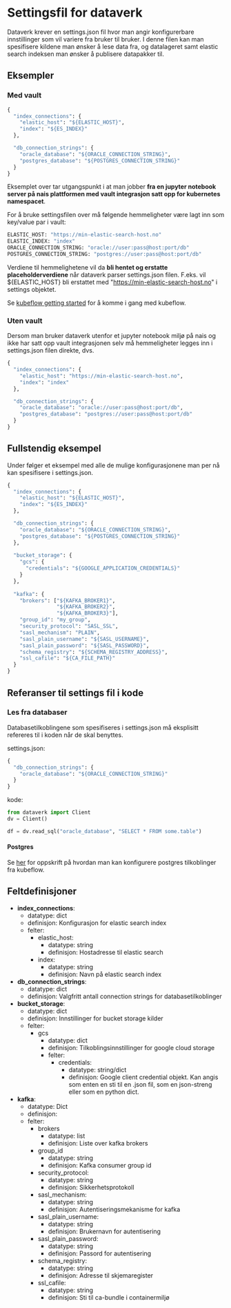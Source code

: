 # Settingsfil for dataverk

Dataverk krever en settings.json fil hvor man angir konfigurerbare innstillinger som vil variere fra
bruker til bruker. I denne filen kan man spesifisere kildene man ønsker å lese data fra, 
og datalageret samt elastic search indeksen man ønsker å publisere datapakker til.

## Eksempler

### Med vault
````python
{
  "index_connections": {
    "elastic_host": "${ELASTIC_HOST}",
    "index": "${ES_INDEX}"
  },

  "db_connection_strings": {
    "oracle_database": "${ORACLE_CONNECTION_STRING}",
    "postgres_database": "${POSTGRES_CONNECTION_STRING}"
  }
}
````
Eksemplet over tar utgangspunkt i at man jobber **fra en jupyter notebook server på nais plattformen
med vault integrasjon satt opp for kubernetes namespacet**.

For å bruke settingsfilen over må følgende hemmeligheter være lagt inn som key/value par i vault:
````bash
ELASTIC_HOST: "https://min-elastic-search-host.no"
ELASTIC_INDEX: "index"
ORACLE_CONNECTION_STRING: "oracle://user:pass@host:port/db"
POSTGRES_CONNECTION_STRING: "postgres://user:pass@host:port/db"
````

Verdiene til hemmelighetene vil da **bli hentet og erstatte placeholderverdiene** når dataverk 
parser settings.json filen. F.eks. vil ${ELASTIC_HOST} bli erstattet med 
"https://min-elastic-search-host.no" i settings objektet.

Se [kubeflow getting started](kubeflow/getting_started.md) for å komme 
i gang med kubeflow.

### Uten vault
Dersom man bruker dataverk utenfor et jupyter notebook miljø på nais og ikke har satt 
opp vault integrasjonen selv må hemmeligheter legges inn i settings.json filen direkte, dvs.
````python
{
  "index_connections": {
    "elastic_host": "https://min-elastic-search-host.no",
    "index": "index"
  },

  "db_connection_strings": {
    "oracle_database": "oracle://user:pass@host:port/db",
    "postgres_database": "postgres://user:pass@host:port/db"
  }
}
````

## Fullstendig eksempel
Under følger et eksempel med alle de mulige konfigurasjonene man per nå kan spesifisere i settings.json.
````python
{
  "index_connections": {
    "elastic_host": "${ELASTIC_HOST}",
    "index": "${ES_INDEX}"
  },

  "db_connection_strings": {
    "oracle_database": "${ORACLE_CONNECTION_STRING}",
    "postgres_database": "${POSTGRES_CONNECTION_STRING}"
  },
  
  "bucket_storage": {
    "gcs": {
      "credentials": "${GOOGLE_APPLICATION_CREDENTIALS}"
    }
  },
  
  "kafka": {
    "brokers": ["${KAFKA_BROKER1}",
                "${KAFKA_BROKER2}",
                "${KAFKA_BROKER3}"],
    "group_id": "my_group",
    "security_protocol": "SASL_SSL",
    "sasl_mechanism": "PLAIN",
    "sasl_plain_username": "${SASL_USERNAME}",
    "sasl_plain_password": "${SASL_PASSWORD}",
    "schema_registry": "${SCHEMA_REGISTRY_ADDRESS}",
    "ssl_cafile": "${CA_FILE_PATH}"
  }
}
````

## Referanser til settings fil i kode

### Les fra databaser
Databasetilkoblingene som spesifiseres i settings.json må eksplisitt refereres til i koden når de
skal benyttes.

settings.json:
````python
{
  "db_connection_strings": {
    "oracle_database": "${ORACLE_CONNECTION_STRING}"
  }
}
````
kode:
````python
from dataverk import Client
dv = Client()

df = dv.read_sql("oracle_database", "SELECT * FROM some.table")
````

#### Postgres
Se [her](postgres.md) for oppskrift på hvordan man kan konfigurere postgres
tilkoblinger fra kubeflow.

## Feltdefinisjoner
- **index_connections**:
  - datatype: dict
  - definisjon: Konfigurasjon for elastic search index
  - felter:
    - elastic_host:
        - datatype: string
        - definisjon: Hostadresse til elastic search
    - index:
        - datatype: string
        - definisjon: Navn på elastic search index
- **db_connection_strings**:
  - datatype: dict
  - definisjon: Valgfritt antall connection strings for databasetilkoblinger
- **bucket_storage**:
  - datatype: dict
  - definisjon: Innstillinger for bucket storage kilder
  - felter:
    - gcs
        - datatype: dict
        - definisjon: Tilkoblingsinnstillinger for google cloud storage
        - felter:
            - credentials:
                - datatype: string/dict
                - definisjon: Google client credential objekt. Kan angis som enten en sti til 
                en .json fil, som en json-streng eller som en python dict.
- **kafka**:
  - datatype: Dict
  - definisjon: 
  - felter:
    - brokers
        - datatype: list
        - definisjon: Liste over kafka brokers
    - group_id
        - datatype: string
        - definisjon: Kafka consumer group id
    - security_protocol:
        - datatype: string
        - definisjon: Sikkerhetsprotokoll
    - sasl_mechanism:
        - datatype: string
        - definisjon: Autentiseringsmekanisme for kafka
    - sasl_plain_username: 
        - datatype: string
        - definisjon: Brukernavn for autentisering
    - sasl_plain_password:
        - datatype: string
        - definisjon: Passord for autentisering   
    - schema_registry:
        - datatype: string
        - definisjon: Adresse til skjemaregister 
    - ssl_cafile:
        - datatype: string
        - definisjon: Sti til ca-bundle i containermiljø